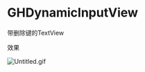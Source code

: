# GHDynamicInputView
带删除键的TextView

效果

![Untitled.gif](https://upload-images.jianshu.io/upload_images/1419035-916e015f017c7785.gif?imageMogr2/auto-orient/strip)
